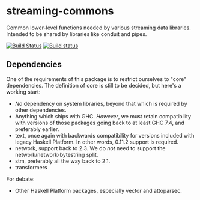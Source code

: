 streaming-commons
=================

Common lower-level functions needed by various streaming data libraries.
Intended to be shared by libraries like conduit and pipes.

[![Build Status](https://travis-ci.org/fpco/streaming-commons.svg)](https://travis-ci.org/fpco/streaming-commons) [![Build status](https://ci.appveyor.com/api/projects/status/gn0gn4po97su2iyk?svg=true)](https://ci.appveyor.com/project/snoyberg/streaming-commons)

Dependencies
------------

One of the requirements of this package is to restrict ourselves to "core"
dependencies. The definition of core is still to be decided, but here's a
working start:

* *No* dependency on system libraries, beyond that which is required by other
  dependencies.
* Anything which ships with GHC. *However*, we must retain compatibility with
  versions of those packages going back to at least GHC 7.4, and preferably
  earlier.
* text, once again with backwards compatibility for versions included with
  legacy Haskell Platform. In other words, 0.11.2 support is required.
* network, support back to 2.3. We do *not* need to support the
  network/network-bytestring split.
* stm, preferably all the way back to 2.1.
* transformers

For debate:

* Other Haskell Platform packages, especially vector and attoparsec.
